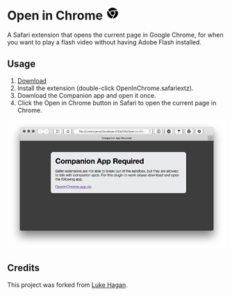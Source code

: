 # Open in Chrome ![icon](OpenInChrome.safariextension/Icon-32.png)

A Safari extension that opens the current page in Google Chrome, for when you want to play a flash video without having Adobe Flash installed.

## Usage

1. [Download](http://extensions.yannickweiss.com/OpenInChrome.safariextz)
2. Install the extension (double-click OpenInChrome.safariextz).
3. Download the Companion app and open it once.
4. Click the Open in Chrome button in Safari to open the current page in Chrome.

![screenshot](screenshot.png)

## Credits
This project was forked from [Luke Hagan](https://github.com/lhagan).
